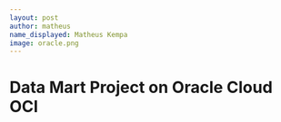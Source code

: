 ```yaml
---
layout: post
author: matheus
name_displayed: Matheus Kempa
image: oracle.png
---
```


# Data Mart Project on Oracle Cloud OCI